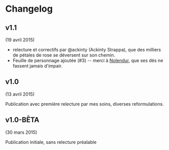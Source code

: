 # Changelog

## v1.1

(19 avril 2015)

* relecture et correctifs par @ackinty (Ackinty Strappa), que des milliers de pétales de rose se déversent sur son chemin.
* Feuille de personnage ajoutée (#3) -- merci à [Nolendur](http://www.pandapirate.net/casus/viewtopic.php?f=26&t=19802&start=120#p1313467), que ses dés ne fassent jamais d'impair.

## v1.0

(13 avril 2015)

Publication avec première relecture par mes soins, diverses reformulations.

## v1.0-BÊTA

(30 mars 2015)

Publication initiale, sans relecture préalable
